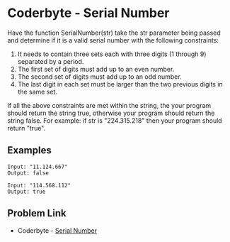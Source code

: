 # Coderbyte - Serial Number

Have the function SerialNumber(str) take the str parameter being passed and determine if it is a valid serial number with the following constraints:

1. It needs to contain three sets each with three digits (1 through 9) separated by a period.
2. The first set of digits must add up to an even number.
3. The second set of digits must add up to an odd number.
4. The last digit in each set must be larger than the two previous digits in the same set.

If all the above constraints are met within the string, the your program should return the string true, otherwise your program should return the string false. For example: if str is "224.315.218" then your program should return "true".

## Examples

```
Input: "11.124.667"
Output: false
```

```
Input: "114.568.112"
Output: true
```

## Problem Link

- Coderbyte - [Serial Number](https://coderbyte.com/editor/Serial%20Number:JavaScript)
